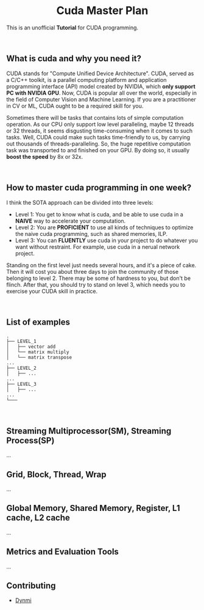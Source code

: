 # <center>Cuda Master Plan</center>

This is an unofficial **Tutorial** for CUDA programming.

</br>

## What is cuda and why you need it?

CUDA stands for "Compute Unified Device Architecture". 
CUDA, served as a C/C++ toolkit, is a parallel computing platform and application programming interface (API) model created by NVIDIA, which **only support PC with NVIDIA GPU**. Now, CUDA is popular all over the world, especially in the field of Computer Vision and Machine Learning. 
If you are a practitioner in CV or ML, CUDA ought to be a required skill for you. 

Sometimes there will be tasks that contains lots of simple computation operation. 
As our CPU only support low level paralleling, maybe 12 threads or 32 threads, it seems disgusting time-consuming when it comes to such tasks. 
Well, CUDA could make such tasks time-friendly to us, by carrying out thousands of threads-paralleling. So, the huge repetitive computation task was transported to and finished on your GPU. 
By doing so, it usually **boost the speed** by 8x or 32x. 

</br>

## How to master cuda programming in one week?

I think the SOTA approach can be divided into three levels:
- Level 1: You get to know what is cuda, and be able to use cuda in a **NAIVE** way to accelerate your computation.
- Level 2: You are **PROFICIENT** to use all kinds of techniques to optimize the naive cuda programming, such as shared memories, ILP.
- Level 3: You can **FLUENTLY** use cuda in your project to do whatever you want without restraint. For example, use cuda in a nerual network project.

Standing on the first level just needs several hours, and it's a piece of cake. 
Then it will cost you about three days to join the community of those belonging to level 2. 
There may be some of hardness to you, but don't be flinch. 
After that, you should try to stand on level 3, which needs you to exercise your CUDA skill in practice.  

</br>

## List of examples

```
.
├── LEVEL_1
│   ├── vector add 
│   └── matrix multiply
│   └── matrix transpose
...
├── LEVEL_2
│   ├── ...
...
├── LEVEL_3
│   ├── ...
...
└───
```

</br>

## Streaming Multiprocessor(SM),  Streaming Process(SP)

...

## Grid,  Block,  Thread,  Wrap

...

## Global Memory,  Shared Memory,  Register,  L1 cache,  L2 cache

...


## Metrics and Evaluation Tools

...


## Contributing

- [Dynmi](https://github.com/Dynmi)
